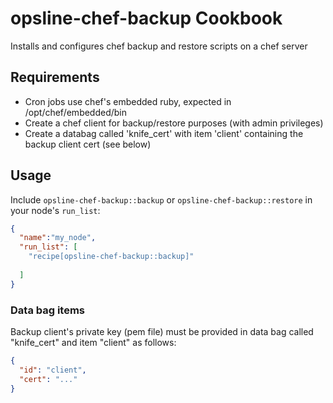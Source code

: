 opsline-chef-backup Cookbook
============================
Installs and configures chef backup and restore scripts on a chef server

Requirements
------------
- Cron jobs use chef's embedded ruby, expected in /opt/chef/embedded/bin
- Create a chef client for backup/restore purposes (with admin privileges)
- Create a databag called 'knife_cert' with item 'client' containing the backup client cert (see below)

Usage
-----
Include `opsline-chef-backup::backup` or `opsline-chef-backup::restore` in your node's `run_list`:

```json
{
  "name":"my_node",
  "run_list": [
    "recipe[opsline-chef-backup::backup]"
    
  ]
}
```

### Data bag items
Backup client's private key (pem file) must be provided in data bag called "knife_cert" and item "client" as follows:
```json
{
  "id": "client",
  "cert": "..."
}
```
